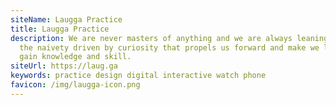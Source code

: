 ```yaml
---
siteName: Laugga Practice
title: Laugga Practice
description: We are never masters of anything and we are always leaning – it’s
  the naivety driven by curiosity that propels us forward and make we leap and
  gain knowledge and skill.
siteUrl: https://laug.ga
keywords: practice design digital interactive watch phone
favicon: /img/laugga-icon.png
---
```

